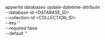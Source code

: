 appwrite databases update-datetime-attribute \
    --database-id <DATABASE_ID> \
    --collection-id <COLLECTION_ID> \
    --key '' \
    --required false \
    --default ''
